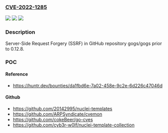 ### [CVE-2022-1285](https://cve.mitre.org/cgi-bin/cvename.cgi?name=CVE-2022-1285)
![](https://img.shields.io/static/v1?label=Product&message=gogs%2Fgogs&color=blue)
![](https://img.shields.io/static/v1?label=Version&message=%3C%200.12.8%20&color=brighgreen)
![](https://img.shields.io/static/v1?label=Vulnerability&message=CWE-918%20Server-Side%20Request%20Forgery%20(SSRF)&color=brighgreen)

### Description

Server-Side Request Forgery (SSRF) in GitHub repository gogs/gogs prior to 0.12.8.

### POC

#### Reference
- https://huntr.dev/bounties/da1fbd6e-7a02-458e-9c2e-6d226c47046d

#### Github
- https://github.com/20142995/nuclei-templates
- https://github.com/ARPSyndicate/cvemon
- https://github.com/cokeBeer/go-cves
- https://github.com/cyb3r-w0lf/nuclei-template-collection

